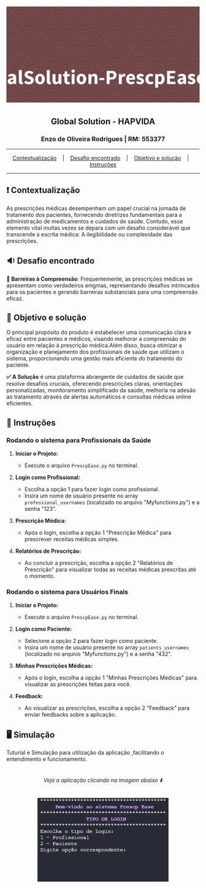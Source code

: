 
<h1 align="center">
        <img alt="Banner" title="#Banner" style="object-fit: cover; height:250px;" src="/GlobalSolution-PrescpEase-banner.png"  /> 
</h1>

<h2 align="center">Global Solution - HAPVIDA</h2>
<h3 align="center">Enzo de Oliveira Rodrigues | RM: 553377</h3>


<hr/>

<p align="center">
  <a href="#pushpin-Contextualização">Contextualização</a>
  &nbsp;&nbsp;&nbsp;|&nbsp;&nbsp;&nbsp;
  <a href="#bulb-Desafio">Desafio encontrado</a>
  &nbsp;&nbsp;&nbsp;|&nbsp;&nbsp;&nbsp;
  <a href="#hammer_and_wrench-Objetivos">Objetivo e solução</a>
  &nbsp;&nbsp;&nbsp;|&nbsp;&nbsp;&nbsp;
  <a href="#desktop_computer-Instruções">Instruções</a>
</p>

<hr/>

## :heavy_exclamation_mark: Contextualização
As prescrições médicas desempenham um papel crucial na jornada de tratamento dos pacientes, fornecendo diretrizes fundamentais para a administração de medicamentos e cuidados de saúde. Contudo, esse elemento vital muitas vezes se depara com um desafio considerável que transcende a escrita médica: A ilegibilidade ou complexidade das prescrições.


## :sound: Desafio encontrado
**🔴 Barreiras à Compreensão**:
Frequentemente, as prescrições médicas se apresentam como verdadeiros enigmas, representando desafios intrincados para os pacientes e gerando barreiras substanciais para uma compreensão eficaz. 

## :dart: Objetivo e solução

O principal propósito do produto é estabelecer uma comunicação clara e eficaz entre pacientes e médicos, visando melhorar a compreensão do usuário em relação à prescrição médica.Além disso, busca otimizar a organização e planejamento dos profissionais de saúde que utilizam o sistema, proporcionando uma gestão mais eficiente do tratamento do paciente.

**✅ A Solução**  é uma plataforma abrangente de cuidados de saúde que resolve desafios cruciais, oferecendo prescrições claras, orientações personalizadas, monitoramento simplificado da saúde, melhoria na adesão ao tratamento através de alertas automáticos e consultas médicas online eficientes.


## :memo: Instruções

### Rodando o sistema para Profissionais da Saúde

1. **Iniciar o Projeto:**
   - Execute o arquivo `PrescpEase.py` no terminal.

2. **Login como Profissional:**
   - Escolha a opção 1 para fazer login como profissional.
   - Insira um nome de usuário presente no array `professional_usernames` (localizado no arquivo "Myfunctions.py") e a senha "123".
   
3. **Prescrição Médica:**
   - Após o login, escolha a opção 1 "Prescrição Médica" para prescrever receitas médicas simples.

4. **Relatórios de Prescrição:**
   - Ao concluir a prescrição, escolha a opção 2 "Relatórios de Prescrição" para visualizar todas as receitas médicas prescritas até o momento.

### Rodando o sistema para Usuários Finais

1. **Iniciar o Projeto:**
   - Execute o arquivo `PrescpEase.py` no terminal.

2. **Login como Paciente:**
   - Selecione a opção 2 para fazer login como paciente.
   - Insira um nome de usuário presente no array `patients_usernames` (localizado no arquivo "Myfunctions.py") e a senha "432".

3. **Minhas Prescrições Médicas:**
   - Após o login, escolha a opção 1 "Minhas Prescrições Médicas" para visualizar as prescrições feitas para você.

4. **Feedback:**
   - Ao visualizar as prescrições, escolha a opção 2 "Feedback" para enviar feedbacks sobre a aplicação.



## :desktop_computer: Simulação
Tuturial e Simulação para utilização da aplicação ,facilitando o entendimento e funcionamento.
<br/><br/>

<h6 align="center">Veja a aplicação clicando na imagem abaixo ⬇️<h6> 

<p align="center">
 <a href="https://youtu.be/XLcffCd1d0k" target="_blank">
  <img  src="/Prototipo.png" alt="Programa em Python" />
</a>
</p>



